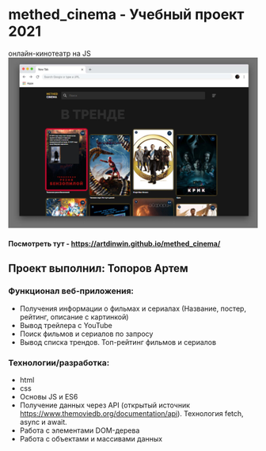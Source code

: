 # methed_cinema - Учебный проект 2021
онлайн-кинотеатр на JS
![Preview](https://github.com/ArtDinWin/methed_cinema/blob/master/img/preview.jpg)
#### Посмотреть тут - https://artdinwin.github.io/methed_cinema/

## Проект выполнил: Топоров Артем

### Функционал веб-приложения:
- Получения информации о фильмах и сериалах (Название, постер, рейтинг, описание с картинкой)
- Вывод трейлера с YouTube
- Поиск фильмов и сериалов по запросу
- Вывод списка трендов. Топ-рейтинг фильмов и сериалов

### Технологии/разработка:
- html
- css
- Основы JS и ES6
- Получение данных через API (открытый источник https://www.themoviedb.org/documentation/api). Технология fetch, async и await. 
- Работа с элементами DOM-дерева
- Работа с объектами и массивами данных

